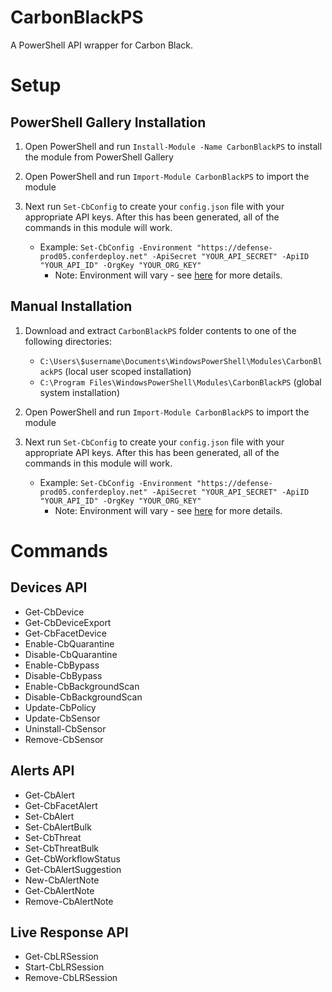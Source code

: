 # CarbonBlackPS
A PowerShell API wrapper for Carbon Black.

# Setup
## PowerShell Gallery Installation
1. Open PowerShell and run `Install-Module -Name CarbonBlackPS` to install the module from PowerShell Gallery
2. Open PowerShell and run `Import-Module CarbonBlackPS` to import the module
3. Next run `Set-CbConfig` to create your `config.json` file with your appropriate API keys. After this has been generated, all of the commands in this module will work.

    - Example: `Set-CbConfig -Environment "https://defense-prod05.conferdeploy.net" -ApiSecret "YOUR_API_SECRET" -ApiID "YOUR_API_ID" -OrgKey "YOUR_ORG_KEY"`
      - Note: Environment will vary - see [here](https://developer.carbonblack.com/reference/carbon-black-cloud/authentication/#constructing-your-request) for more details.

## Manual Installation
1. Download and extract `CarbonBlackPS` folder contents to one of the following directories:
    - `C:\Users\$username\Documents\WindowsPowerShell\Modules\CarbonBlackPS` (local user scoped installation)
    - `C:\Program Files\WindowsPowerShell\Modules\CarbonBlackPS` (global system installation)
    
2. Open PowerShell and run `Import-Module CarbonBlackPS` to import the module  

3. Next run `Set-CbConfig` to create your `config.json` file with your appropriate API keys. After this has been generated, all of the commands in this module will work.

    - Example: `Set-CbConfig -Environment "https://defense-prod05.conferdeploy.net" -ApiSecret "YOUR_API_SECRET" -ApiID "YOUR_API_ID" -OrgKey "YOUR_ORG_KEY"`
      - Note: Environment will vary - see [here](https://developer.carbonblack.com/reference/carbon-black-cloud/authentication/#constructing-your-request) for more details.

# Commands
## Devices API
- Get-CbDevice
- Get-CbDeviceExport
- Get-CbFacetDevice
- Enable-CbQuarantine
- Disable-CbQuarantine
- Enable-CbBypass
- Disable-CbBypass
- Enable-CbBackgroundScan
- Disable-CbBackgroundScan
- Update-CbPolicy
- Update-CbSensor
- Uninstall-CbSensor
- Remove-CbSensor
## Alerts API
- Get-CbAlert
- Get-CbFacetAlert
- Set-CbAlert
- Set-CbAlertBulk
- Set-CbThreat
- Set-CbThreatBulk
- Get-CbWorkflowStatus
- Get-CbAlertSuggestion
- New-CbAlertNote
- Get-CbAlertNote
- Remove-CbAlertNote
## Live Response API
- Get-CbLRSession
- Start-CbLRSession
- Remove-CbLRSession
